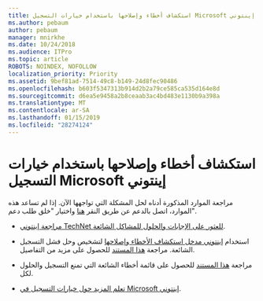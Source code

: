 ```yaml
---
title: استكشاف أخطاء وإصلاحها باستخدام خيارات التسجيل Microsoft إينتوني
ms.author: pebaum
author: pebaum
manager: mnirkhe
ms.date: 10/24/2018
ms.audience: ITPro
ms.topic: article
ROBOTS: NOINDEX, NOFOLLOW
localization_priority: Priority
ms.assetid: 9bef81ad-7514-49c8-b149-24d8fec90486
ms.openlocfilehash: b603f5347313b914d2b2a79ce585ca535d164e8d
ms.sourcegitcommit: d6ea5e9458a2b8ceaab3ac4bd483e1130b9a398a
ms.translationtype: MT
ms.contentlocale: ar-SA
ms.lasthandoff: 01/15/2019
ms.locfileid: "28274124"
---
```

# <a name="troubleshoot-issues-with-enrollment-options-microsoft-intune"></a>استكشاف أخطاء وإصلاحها باستخدام خيارات التسجيل Microsoft إينتوني

مراجعة الموارد المذكورة أدناه لحل المشكلة التي تواجهها الآن. إذا لم تساعد هذه الموارد، اتصل بالدعم عن طريق النقر [هنا](https://portal.azure.com/#blade/Microsoft_Intune_DeviceSettings/ExtensionLandingBlade/help) واختيار "خلق طلب دعم". 
  
- [مراجعة إينتوني TechNet للعثور على الإجابات والحلول للمشاكل الشائعة](https://social.technet.microsoft.com/Forums/en-US/home?category=microsoftintune&amp;filter=alltypes&amp;sort=lastpostdesc).
    
- استخدام [إينتوني مدخل استكشاف الأخطاء وإصلاحها](https://devicemanagement.microsoft.com/#blade/Microsoft_Intune_DeviceSettings/TroubleshootBlade) لتشخيص وحل فشل التسجيل الشائعة. مراجعة [هذا المستند](https://docs.microsoft.com/en-us/intune/help-desk-operators) للحصول على مزيد من التفاصيل. 
    
- مراجعة [هذا المستند](https://docs.microsoft.com/en-us/intune-classic/Troubleshoot/troubleshoot-device-enrollment-in-intune) للحصول على قائمة أخطاء الشائعة التي تمنع التسجيل والحلول لكل. 
    
- [تعلم المزيد حول خيارات التسجيل في Microsoft إينتوني](https://docs.microsoft.com/en-us/intune/enrollment-options).
    

